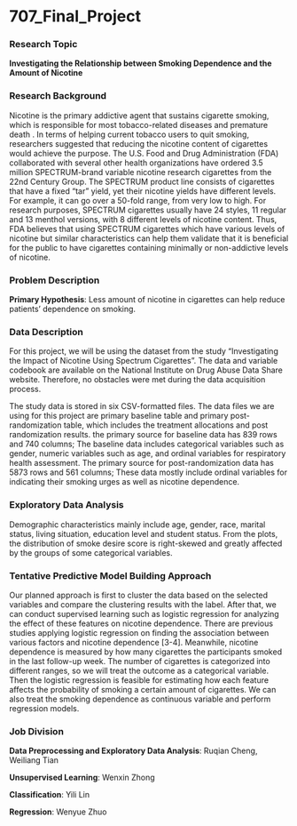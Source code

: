 # 707_Final_Project
### Research Topic
**Investigating the Relationship between Smoking Dependence and the Amount of Nicotine**

### Research Background

Nicotine is the primary addictive agent that sustains cigarette
smoking, which is responsible for most tobacco-related diseases and premature death
. In terms of helping current tobacco users to quit smoking, researchers suggested
that reducing the nicotine content of cigarettes would achieve the purpose. The U.S.
Food and Drug Administration (FDA) collaborated with several other health
organizations have ordered 3.5 million SPECTRUM-brand variable nicotine research
cigarettes from the 22nd Century Group. The SPECTRUM product line consists of
cigarettes that have a fixed “tar” yield, yet their nicotine yields have different levels.
For example, it can go over a 50-fold range, from very low to high. For research
purposes, SPECTRUM cigarettes usually have 24 styles, 11 regular and 13 menthol
versions, with 8 different levels of nicotine content. Thus, FDA believes that using
SPECTRUM cigarettes which have various levels of nicotine but similar
characteristics can help them validate that it is beneficial for the public to have
cigarettes containing minimally or non-addictive levels of nicotine.

### Problem Description

**Primary Hypothesis**: Less amount of nicotine in cigarettes can help
reduce patients’ dependence on smoking. 

### Data Description

For this project, we will be using the dataset from the study “Investigating the Impact
of Nicotine Using Spectrum Cigarettes”. The data and variable codebook are available
on the National Institute on Drug Abuse Data Share website. Therefore, no obstacles
were met during the data acquisition process.

The study data is stored in six CSV-formatted files. The data files we are using for this project are 
primary baseline table and primary post-randomization table, which includes the treatment allocations and post randomization results. 
the primary source for baseline data has 839 rows and 740 columns; The baseline data includes categorical variables such as gender,
numeric variables such as age, and ordinal variables for respiratory health assessment. The primary source for post-randomization data has 5873 rows and 561 columns; 
These data mostly include ordinal variables for indicating their smoking
urges as well as nicotine dependence.

### Exploratory Data Analysis
Demographic characteristics mainly include age, gender, race, marital status, living
situation, education level and student status. From the plots, the distribution of smoke
desire score is right-skewed and greatly affected by the groups of some categorical
variables.

### Tentative Predictive Model Building Approach
Our planned approach is first to cluster the data based on the selected variables and compare the clustering results
with the label. After that, we can conduct supervised learning such as logistic regression
for analyzing the effect of these features on nicotine dependence. There are previous
studies applying logistic regression on finding the association between various factors
and nicotine dependence [3-4]. Meanwhile, nicotine dependence is measured by how
many cigarettes the participants smoked in the last follow-up week. The number of
cigarettes is categorized into different ranges, so we will treat the outcome as a
categorical variable. Then the logistic regression is feasible for estimating how each
feature affects the probability of smoking a certain amount of cigarettes. We can also treat the smoking dependence as 
continuous variable and perform regression models. 

### Job Division
**Data Preprocessing and Exploratory Data Analysis**: Ruqian Cheng, Weiliang Tian

**Unsupervised Learning**: Wenxin Zhong

**Classification**: Yili Lin

**Regression**: Wenyue Zhuo
